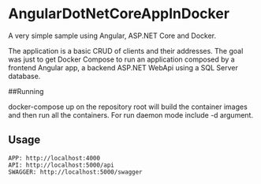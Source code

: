 # AngularDotNetCoreAppInDocker

A very simple sample using Angular, ASP.NET Core and Docker.

The application is a basic CRUD of clients and their addresses. The goal was just to get Docker Compose to run an application composed by a frontend Angular app, a backend ASP.NET WebApi using a SQL Server database.

##Running

docker-compose up on the repository root will build the container images and then run all the containers. For run daemon mode include -d argument.


## Usage

```
APP: http://localhost:4000
API: http://localhost:5000/api
SWAGGER: http://localhost:5000/swagger
```
